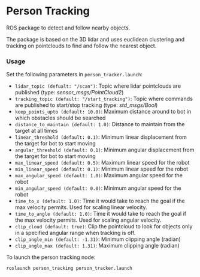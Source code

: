 # Person Tracking

ROS package to detect and follow nearby objects.

The package is based on the 3D lidar and uses euclidean clustering and tracking on pointclouds to find and follow the nearest object.

### Usage
Set the following parameters in `person_tracker.launch`:
  - `lidar_topic (defualt: "/scan")`: Topic where lidar pointclouds are published (type: *sensor_msgs/PointCloud2*)
  - `tracking_topic (default: "/start_tracking")`: Topic where commands are published to start/stop tracking (type: *std_msgs/Bool*)
  - `keep_points_upto (default: 10.0)`: Maximum distance around to bot in which obstacles should be searched
  - `distance_to_maintain (default: 1.0)`: Distance to maintain from the target at all times
  - `linear_threshold (default: 0.1)`: Minimum linear displacement from the target for bot to start moving
  - `angular_threshold (default: 0.1)`: Minimum angular displacement from the target for bot to start moving
  - `max_linear_speed (default: 0.5)`: Maximum linear speed for the robot
  - `min_linear_speed (default: 0.1)`: Minimum linear speed for the robot
  - `max_angular_speed (default: 1.0)`: Maximum angular speed for the robot
  - `min_angular_speed (default: 0.0)`: Minimum angular speed for the robot
  - `time_to_x (default: 1.0)`: Time it would take to reach the goal if the max velocity permits. Used for scaling linear velocity.
  - `time_to_angle (default: 1.0)`: Time it would take to reach the goal if the max velocity permits. Used for scaling angular velocity.
  - `clip_cloud (default: true)`: Clip the pointcloud to look for objects only in a specified angular range when tracking is off.
  - `clip_angle_min (default: -1.31)`: Minimum clipping angle (radian)
  - `clip_angle_max (default: 1.31)`: Maximum clipping angle (radian)

To launch the person tracking node:
```bash
roslaunch person_tracking person_tracker.launch
```
